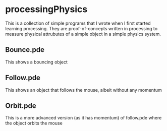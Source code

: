 # processingPhysics

This is a collection of simple programs that I wrote when I first started learning processing. They are proof-of-concepts written in processing to measure physical attrubutes of a simple object in a simple physics system.

## Bounce.pde
This shows a bouncing object

## Follow.pde
This shows an object that follows the mouse, albeit without any momentum

## Orbit.pde
This is a more advanced version (as it has momentum) of follow.pde where the object orbits the mouse 